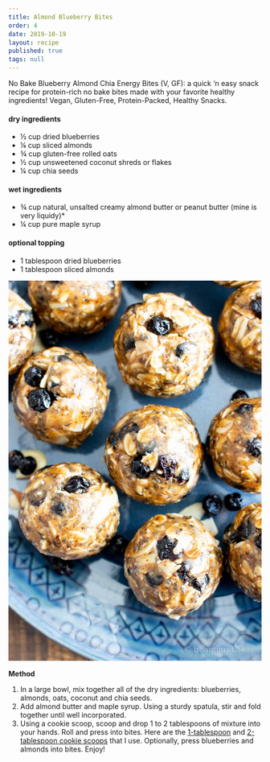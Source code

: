 ```yaml
---
title: Almond Blueberry Bites
order: 4
date: 2019-10-19
layout: recipe
published: true
tags: null
---
```



No Bake Blueberry Almond Chia Energy Bites (V, GF): a quick ‘n easy snack recipe for protein-rich no bake bites made with your favorite healthy ingredients! Vegan, Gluten-Free, Protein-Packed, Healthy Snacks.

#### dry ingredients

* ½ cup dried blueberries
* ¼ cup sliced almonds
* ¾ cup gluten-free rolled oats
* ½ cup unsweetened coconut shreds or flakes
* ¼ cup chia seeds

#### wet ingredients

* ¾ cup natural, unsalted creamy almond butter or peanut butter (mine is very liquidy)*
* ¼ cup pure maple syrup

#### optional topping

* 1 tablespoon dried blueberries
* 1 tablespoon sliced almonds



![](../uploads/no-bake-blueberry-almond-chia-energy-bites-vegan-gluten-free-dairy-free-one-bowl-0.jpg)

**Method**

1. In a large bowl, mix together all of the dry ingredients: blueberries, almonds, oats, coconut and chia seeds.
2. Add almond butter and maple syrup. Using a sturdy spatula, stir and fold together until well incorporated.
3. Using a cookie scoop, scoop and drop 1 to 2 tablespoons of mixture into your hands. Roll and press into bites. Here are the [1-tablespoon](https://amzn.to/2whOHZF) and [2-tablespoon cookie scoops](https://amzn.to/2tRInJ5) that I use. Optionally, press blueberries and almonds into bites. Enjoy!